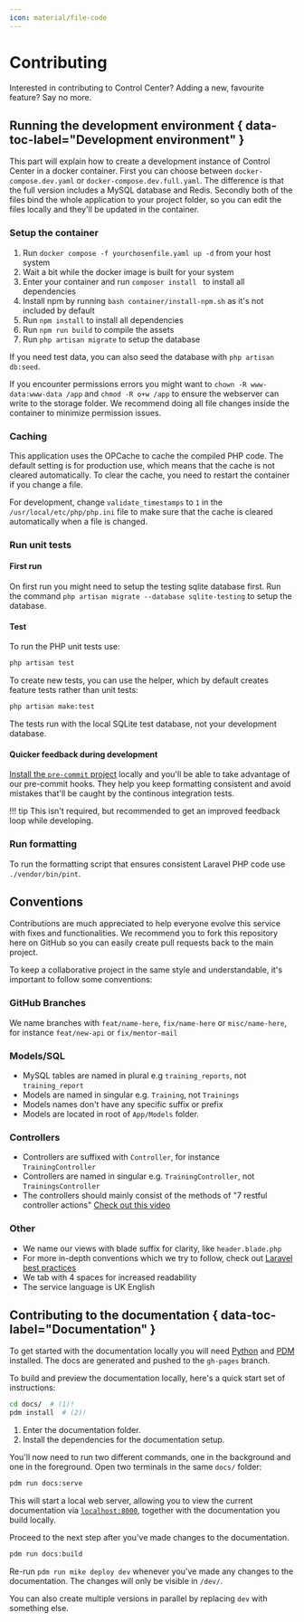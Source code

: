 ```yaml
---
icon: material/file-code
---
```


# Contributing

Interested in contributing to Control Center? Adding a new, favourite feature? Say no more.

## Running the development environment { data-toc-label="Development environment" }

This part will explain how to create a development instance of Control Center in a docker container. First you can choose between `docker-compose.dev.yaml` or `docker-compose.dev.full.yaml`. The difference is that the full version includes a MySQL database and Redis. Secondly both of the files bind the whole application to your project folder, so you can edit the files locally and they'll be updated in the container.

### Setup the container

1. Run `docker compose -f yourchosenfile.yaml up -d` from your host system
2. Wait a bit while the docker image is built for your system
3. Enter your container and run `composer install ` to install all dependencies
4. Install npm by running `bash container/install-npm.sh` as it's not included by default
5. Run `npm install` to install all dependencies
6. Run `npm run build` to compile the assets
7. Run `php artisan migrate` to setup the database

If you need test data, you can also seed the database with `php artisan db:seed`.

If you encounter permissions errors you might want to `chown -R www-data:www-data /app` and `chmod -R o+w /app` to ensure the webserver can write to the storage folder. We recommend doing all file changes inside the container to minimize permission issues.

### Caching
This application uses the OPCache to cache the compiled PHP code. The default setting is for production use, which means that the cache is not cleared automatically. To clear the cache, you need to restart the container if you change a file.

For development, change `validate_timestamps` to `1` in the `/usr/local/etc/php/php.ini` file to make sure that the cache is cleared automatically when a file is changed.

### Run unit tests

#### First run

On first run you might need to setup the testing sqlite database first.
Run the command `php artisan migrate --database sqlite-testing` to setup the database.

#### Test

To run the PHP unit tests use:

```sh
php artisan test
```

To create new tests, you can use the helper, which by default creates feature tests rather than unit tests:

```sh
php artisan make:test
```

The tests run with the local SQLite test database, not your development database.

#### Quicker feedback during development

[Install the `pre-commit` project](https://pre-commit.com/#install) locally and you'll be able to take advantage of our pre-commit hooks.
They help you keep formatting consistent and avoid mistakes that'll be caught by the continous integration tests.

!!! tip
    This isn't required, but recommended to get an improved feedback loop while developing.

### Run formatting

To run the formatting script that ensures consistent Laravel PHP code use `./vendor/bin/pint`.

## Conventions

Contributions are much appreciated to help everyone evolve this service with fixes and functionalities. We recommend you to fork this repository here on GitHub so you can easily create pull requests back to the main project.

To keep a collaborative project in the same style and understandable, it's important to follow some conventions:

### GitHub Branches

We name branches with `feat/name-here`, `fix/name-here` or `misc/name-here`, for instance `feat/new-api` or `fix/mentor-mail`

### Models/SQL

* MySQL tables are named in plural e.g `training_reports`, not `training_report`
* Models are named in singular e.g. `Training`, not `Trainings`
* Models names don't have any specific suffix or prefix
* Models are located in root of `App/Models` folder.

### Controllers

* Controllers are suffixed with `Controller`, for instance `TrainingController`
* Controllers are named in singular e.g. `TrainingController`, not `TrainingsController`
* The controllers should mainly consist of the methods of "7 restful controller actions" [Check out this video](https://laracasts.com/series/laravel-6-from-scratch/episodes/21?autoplay=true)

### Other

* We name our views with blade suffix for clarity, like `header.blade.php`
* For more in-depth conventions which we try to follow, check out [Laravel best practices](https://github.com/alexeymezenin/laravel-best-practices/blob/master/README.md#contents)
* We tab with 4 spaces for increased readability
* The service language is UK English

## Contributing to the documentation { data-toc-label="Documentation" }

To get started with the documentation locally you will need [Python] and [PDM] installed.
The docs are generated and pushed to the `gh-pages` branch.

To build and preview the documentation locally, here's a quick start set of instructions:

```sh title="Getting started with docs tools"
cd docs/  # (1)!
pdm install  # (2)!
```

1. Enter the documentation folder.
2. Install the dependencies for the documentation setup.

You'll now need to run two different commands, one in the background and one in the foreground.
Open two terminals in the same `docs/` folder:

```sh title="Viewing the documentation locally"
pdm run docs:serve
```

This will start a local web server, allowing you to view the current documentation via [`localhost:8000`](http://localhost:8000/dev/), together with the documentation you build locally.

Proceed to the next step after you've made changes to the documentation.

```sh title="Building the documentation locally"
pdm run docs:build
```

Re-run `pdm run mike deploy dev` whenever you've made any changes to the documentation.
The changes will only be visible in `/dev/`.

You can also create multiple versions in parallel by replacing `dev` with something else.

  [Python]: https://www.python.org/
  [PDM]: https://github.com/pdm-project/pdm
